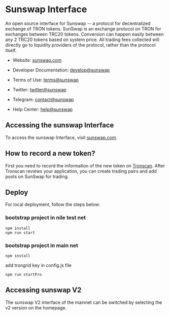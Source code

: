 # Sunswap Interface


An open source interface for Sunswap -- a protocol for decentralized exchange of TRON tokens.
SunSwap is an exchange protocol on TRON for exchanges between TRC20 tokens.
Conversion can happen easily between any 2 TRC20 tokens based on system price. All trading  fees collected will directly go to liquidity providers of the protocol, rather than the protocol itself.

- Website: [sunswap.com](https://sunswap.com/)

- Developer Documentation: [develop@sunswap](https://www.sunswap.com/docs/sunswap-interfaces_en.pdf)

- Terms of Use: [terms@sunswap](https://www.sunswap.com/docs/SunSwap_Terms_of_Use_en.pdf)

- Twitter: [twitter@sunswap](https://twitter.com/defi_sunio)

- Telegram: [contact@sunswap](https://t.me/SunSwapOfficial)

- Help Center: [help@sunswap](https://sunswap.zendesk.com/hc/en-us)

##  

## Accessing the sunswap Interface

To access the sunswap Interface, visit [sunswap.com](https://sunswap.com/).

##  

## How to record a new token?

First you need to record the information of the new token on [Tronscan](https://tronscan.org/#/). After Tronscan reviews your application, you can create trading pairs and add pools on SunSwap for trading.

##  

## Deploy

For local deployment, follow the steps below:

### bootstrap project in nile test net

```
npm install
npm run start
```

### bootstrap project in main net

```
npm install
```

add trongrid key in config.js file

```
npm run startPro
```




## Accessing sunswap V2

The sunswap V2 interface of the mainnet can be switched by selecting the v2 version on the homepage.
